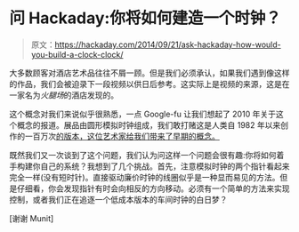 # 问 Hackaday:你将如何建造一个时钟？

> 原文：<https://hackaday.com/2014/09/21/ask-hackaday-how-would-you-build-a-clock-clock/>

大多数顾客对酒店艺术品往往不屑一顾。但是我们必须承认，如果我们遇到像这样的作品，我们会被迫录下一段视频以供日后参考。这实际上是视频的来源，这是在一家名为*火腿场*的酒店发现的。

这个概念对我们来说似乎很熟悉，一点 Google-fu 让我们想起了 2010 年关于这个概念的报道。展品由圆形模拟时钟组成，我们敢打赌这是人类自 1982 年以来创作的一百万次[的版本，这位艺术家给我们带来了早期的概念。](http://victor-hunt.com/collection/serie/million-times)

既然我们又一次谈到了这个问题，我们认为问这样一个问题会很有趣:你将如何着手构建你自己的系统？我想到了几个挑战。首先，注意模拟时钟的两个指针看起来完全一样(没有短时针)。直接驱动廉价时钟的线圈似乎是一种显而易见的方法。但是仔细看，你会发现指针有时会向相反的方向移动。必须有一个简单的方法来实现控制，或者我们正在追逐一个低成本版本的车间时钟的白日梦？

[谢谢 Munit]